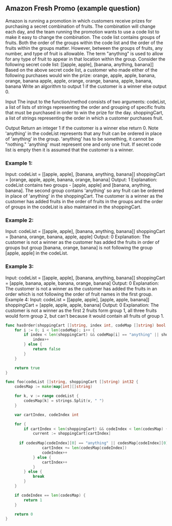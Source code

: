   ## Amazon Fresh Promo (example question)

  Amazon is running a promotion in which customers receive prizes for purchasing a secret combination of fruits. The combination will change each day, and the team running the promotion wants to use a code list to make it easy to change the combination. The code list contains groups of fruits. Both the order of the groups within the code list and the order of the fruits within the groups matter. However, between the groups of fruits, any number, and type of fruit is allowable. The term "anything" is used to allow for any type of fruit to appear in that location within the group.
  Consider the following secret code list: [[apple, apple], [banana, anything, banana]]
  Based on the above secret code list, a customer who made either of the following purchases would win the prize:
  orange, apple, apple, banana, orange, banana
  apple, apple, orange, orange, banana, apple, banana, banana
  Write an algorithm to output 1 if the customer is a winner else output 0.
  
  Input
  The input to the function/method consists of two arguments:
  codeList, a list of lists of strings representing the order and grouping of specific fruits that must be purchased in order to win the prize for the day.
  shoppingCart, a list of strings representing the order in which a customer purchases fruit.
  
  Output
  Return an integer 1 if the customer is a winner else return 0.
  Note
  'anything' in the codeList represents that any fruit can be ordered in place of 'anything' in the group. 'anything' has to be something, it cannot be "nothing."
  'anything' must represent one and only one fruit.
  If secret code list is empty then it is assumed that the customer is a winner.
  
  ### Example 1:
  Input: codeList = [[apple, apple], [banana, anything, banana]] shoppingCart = [orange, apple, apple, banana, orange, banana]
  Output: 1
  Explanation:
  codeList contains two groups - [apple, apple] and [banana, anything, banana].
  The second group contains 'anything' so any fruit can be ordered in place of 'anything' in the shoppingCart. The customer is a winner as the customer has added fruits in the order of fruits in the groups and the order of groups in the codeList is also maintained in the shoppingCart.
  
  ### Example 2:
  Input: codeList = [[apple, apple], [banana, anything, banana]]
  shoppingCart = [banana, orange, banana, apple, apple]
  Output: 0
  Explanation:
  The customer is not a winner as the customer has added the fruits in order of groups but group [banana, orange, banana] is not following the group [apple, apple] in the codeList.
  
  ### Example 3:
  Input: codeList = [[apple, apple], [banana, anything, banana]] shoppingCart = [apple, banana, apple, banana, orange, banana]
  Output: 0
  Explanation:
  The customer is not a winner as the customer has added the fruits in an order which is not following the order of fruit names in the first group.
  Example 4:
  Input: codeList = [[apple, apple], [apple, apple, banana]] shoppingCart = [apple, apple, apple, banana]
  Output: 0
  Explanation:
  The customer is not a winner as the first 2 fruits form group 1, all three fruits would form group 2, but can't because it would contain all fruits of group 1.


```go
func hasOrder(shoppingCart []string, index int, codeMap []string) bool {
	for i := 0; i < len(codeMap); i++ {
		if index < len(shoppingCart) && codeMap[i] == "anything" || shoppingCart[index] == codeMap[i] {
			index++
		} else {
			return false
		}
	}

	return true
}

func foo(codeList []string, shoppingCart []string) int32 {
	codesMap := make(map[int][]string)

	for k, v := range codeList {
		codesMap[k] = strings.Split(v, " ")
	}

	var cartIndex, codeIndex int

	for {
		if cartIndex < len(shoppingCart) && codeIndex < len(codesMap) {
			current := shoppingCart[cartIndex]
			
      if codesMap[codeIndex][0] == "anything" || codesMap[codeIndex][0] == current && hasOrder(shoppingCart, cartIndex, codesMap[codeIndex]) {
				cartIndex += len(codesMap[codeIndex])
				codeIndex++
			} else {
				cartIndex++
			}
		} else {
			break
		}
	}

	if codeIndex == len(codesMap) {
		return 1
	}

	return 0
}
```
